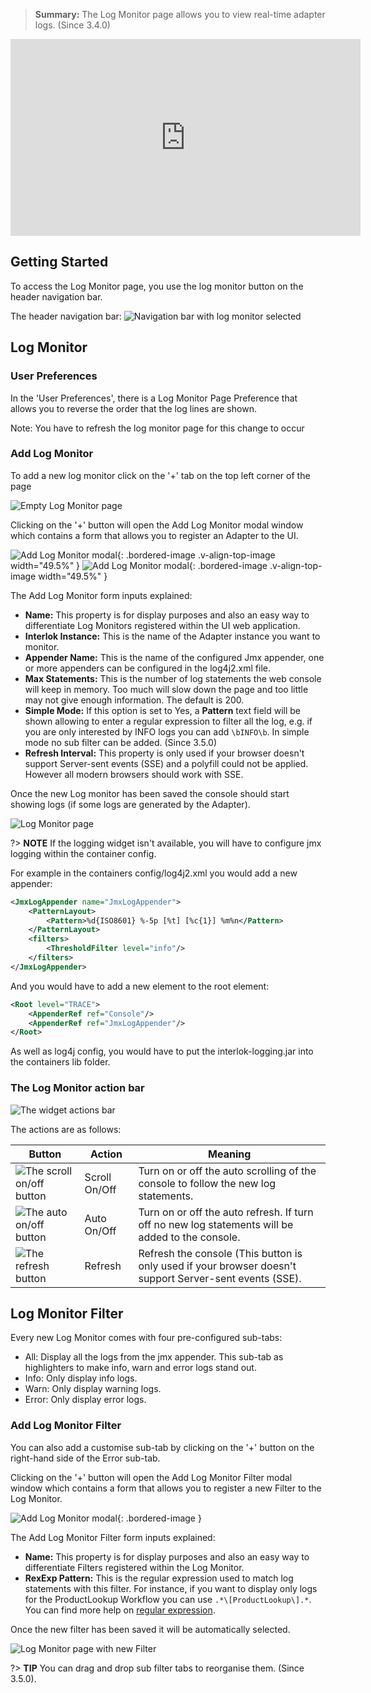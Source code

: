 > **Summary:** The Log Monitor page allows you to view real-time adapter logs. (Since 3.4.0)

<iframe width="560" height="315" src="https://www.youtube.com/embed/e9Se9weEgtQ" frameborder="0" allowfullscreen></iframe>

## Getting Started ##

To access the Log Monitor page, you use the log monitor button on the header navigation bar.

The header navigation bar:
 ![Navigation bar with log monitor selected](../../images/ui-user-guide/log-monitor-header-navigation.png)

## Log Monitor ##

###  User Preferences ###

In the 'User Preferences', there is a Log Monitor Page Preference that allows you to reverse the order that the log lines are shown.

Note: You have to refresh the log monitor page for this change to occur


### Add Log Monitor ###

To add a new log monitor click on the '+' tab on the top left corner of the page

 ![Empty Log Monitor page](../../images/ui-user-guide/log-monitor-page-empty.png)

Clicking on the '+' button will open the Add Log Monitor modal window which contains a form that allows you to register an Adapter to the UI.

 ![Add Log Monitor modal](../../images/ui-user-guide/log-monitor-add-modal.png){: .bordered-image .v-align-top-image width="49.5%" } ![Add Log Monitor modal](../../images/ui-user-guide/log-monitor-add-modal-simple-mode.png){: .bordered-image .v-align-top-image width="49.5%" }

The Add Log Monitor form inputs explained:

- **Name:** This property is for display purposes and also an easy way to differentiate Log Monitors registered within the UI web application.
- **Interlok Instance:** This is the name of the Adapter instance you want to monitor.
- **Appender Name:** This is the name of the configured Jmx appender, one or more appenders can be configured in the log4j2.xml file.
- **Max Statements:** This is the number of log statements the web console will keep in memory. Too much will slow down the page and too little may not give enough information. The default is 200.
- **Simple Mode:** If this option is set to Yes, a **Pattern** text field will be shown allowing to enter a regular expression to filter all the log, e.g. if you are only interested by INFO logs you can add `\bINFO\b`. In simple mode no sub filter can be added. (Since 3.5.0)
- **Refresh Interval:** This property is only used if your browser doesn't support Server-sent events (SSE) and a polyfill could not be applied. However all modern browsers should work with SSE.

Once the new Log monitor has been saved the console should start showing logs (if some logs are generated by the Adapter).

 ![Log Monitor page](../../images/ui-user-guide/log-monitor-page.png)

?> **NOTE** If the logging widget isn't available, you will have to configure jmx logging within the container config.

For example in the containers config/log4j2.xml you would add a new appender:

```xml
<JmxLogAppender name="JmxLogAppender">
	<PatternLayout>
		<Pattern>%d{ISO8601} %-5p [%t] [%c{1}] %m%n</Pattern>
    </PatternLayout>
	<filters>
		<ThresholdFilter level="info"/>
	</filters>
</JmxLogAppender>
```

And you would have to add a new element to the root element:

```xml
<Root level="TRACE">
	<AppenderRef ref="Console"/>
	<AppenderRef ref="JmxLogAppender"/>
</Root>
```

As well as log4j config, you would have to put the interlok-logging.jar into the containers lib folder.

### The Log Monitor action bar ###

![The widget actions bar](../../images/ui-user-guide/log-monitor-action-bar.png)

The actions are as follows:

Button | Action | Meaning
------------ | ------------- | ------------
![The scroll on/off button](../../images/ui-user-guide/log-monitor-scroll-action-btn.png) | Scroll On/Off | Turn on or off the auto scrolling of the console to follow the new log statements.
![The auto on/off button](../../images/ui-user-guide/log-monitor-auto-action-btn.png) | Auto On/Off | Turn on or off the auto refresh. If turn off no new log statements will be added to the console.
![The refresh button](../../images/ui-user-guide/log-monitor-refresh-action-btn.png) | Refresh | Refresh the console (This button is only used if your browser doesn't support Server-sent events (SSE).

## Log Monitor Filter ##

Every new Log Monitor comes with four pre-configured sub-tabs:

 - All: Display all the logs from the jmx appender. This sub-tab as highlighters to make info, warn and error logs stand out.
 - Info: Only display info logs.
 - Warn: Only display warning logs.
 - Error: Only display error logs.

### Add Log Monitor Filter ###

You can also add a customise sub-tab by clicking on the '+' button on the right-hand side of the Error sub-tab.

Clicking on the '+' button will open the Add Log Monitor Filter modal window which contains a form that allows you to register a new Filter to the Log Monitor.

 ![Add Log Monitor modal](../../images/ui-user-guide/log-monitor-add-filter-modal.png){: .bordered-image }

The Add Log Monitor Filter form inputs explained:

- **Name:** This property is for display purposes and also an easy way to differentiate Filters registered within the Log Monitor.
- **RexExp Pattern:** This is the regular expression used to match log statements with this filter. For instance, if you want to display only logs for the ProductLookup Workflow you can use `.*\[ProductLookup\].*`. You can find more help on [regular expression](http://www.w3schools.com/jsref/jsref_obj_regexp.asp).

Once the new filter has been saved it will be automatically selected.

 ![Log Monitor page with new Filter](../../images/ui-user-guide/log-monitor-page-new-filter.png)

?> **TIP** You can drag and drop sub filter tabs to reorganise them. (Since 3.5.0).
